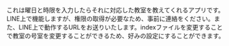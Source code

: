 これは曜日と時限を入力したらそれに対応した教室を教えてくれるアプリです。
LINE上で機能しますが、権限の取得が必要なため、事前に連絡をください。また、LINE上で動作するURLをお送りいたします。indexファイルを変更することで教室の号室を変更することができるため、好みの設定にすることができます。
